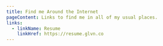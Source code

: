 ```yaml
---
title: Find me Around the Internet
pageContent: Links to find me in all of my usual places.
links:
  - linkName: Resume
    linkHref: https://resume.glvn.co
---
```

